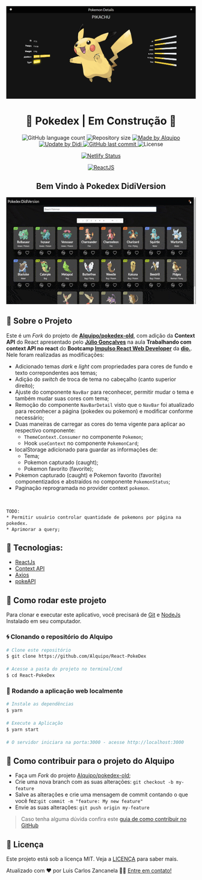 <div align="center">
  <img alt="Pokedex" src=".github/banner.png" />
</div>

<h1 align="center">
🚧 Pokedex  | Em Construção 🚧
</h1>

<p align="center">

<img alt="GitHub language count" src="https://img.shields.io/github/languages/count/didifive/pokedex-old">

<img alt="Repository size" src="https://img.shields.io/github/repo-size/didifive/pokedex-old">

<a href="https://www.linkedin.com/in/alquiponeto/">
    <img alt="Made by Alquipo" src="https://img.shields.io/badge/made%20by-AlquipoNeto-blue">
</a>

<a href="https://www.linkedin.com/in/luis-carlos-zancanela/">
    <img alt="Update by Didi" src="https://img.shields.io/badge/update%20by-Didi-green">
</a>

<a href="https://github.com/didifive/pokedex-old/commits/master">
    <img alt="GitHub last commit" src="https://img.shields.io/github/last-commit/didifive/pokedex-old?color=green">
</a>

<img alt="License" src="https://img.shields.io/badge/license-MIT-brightgreen?color=blue">

</p>

<p align="center">

<a href="https://app.netlify.com/sites/pokedex-didi/deploys">
    <img alt="Netlify Status" src="https://api.netlify.com/api/v1/badges/2c9f0c9d-42e6-43d1-bd77-7e3fb120782f/deploy-status">
</a>

</p>

<p align="center">

<a href="https://reactjs.org/">
  <img alt="ReactJS" src="https://img.shields.io/static/v1?color=blue&label=React&message=JS&?style=plastic&logo=React">
</a>

</p>

<h2 align="center">
  Bem Vindo à Pokedex DidiVersion
</h2>

<div align="center"> 
  <img alt="Pokedex" src=".github/layout.gif" />
</div>

## 🚀 Sobre o Projeto

Este é um *Fork* do projeto de **[Alquipo/pokedex-old](https://github.com/Alquipo/pokedex-old)**, com adição da **Context API** do React apresentado pelo **[Júlio Gonçalves](https://github.com/thejullius)** na aula **Trabalhando com context API no react** do **Bootcamp [Impulso React Web Developer][Impulso React Web Developer]** da **[dio.][dio.]**. Nele foram realizadas as modificações:
* Adicionado temas *dark* e *light* com propriedades para cores de fundo e texto correpondentes aos temas;
* Adição do *switch* de troca de tema no cabeçalho (canto superior direito);
* Ajuste do componente `NavBar` para reconhecer, permitir mudar o tema e também mudar suas cores com tema;
* Remoção do componente `NavBarDetail` visto que o `NavBar` foi atualizado para reconhecer a página (pokedex ou pokemon) e modificar conforme necessário;
* Duas maneiras de carregar as cores do tema vigente para aplicar ao respectivo componente:
  * `ThemeContext.Consumer` no componente `Pokemon`;
  * Hook `useContext` no componente `PokemonCard`;
* localStorage adicionado para guardar as informações de: 
  * Tema;
  * Pokemon capturado (caught);
  * Pokemon favorito (favorite);
* Pokemon capturado (caught) e Pokemon favorito (favorite) componentizados e abstraídos no componente `PokemonStatus`;
* Paginação reprogramada no provider context `pokemon`.

<br/>

```
TODO:
* Permitir usuário controlar quantidade de pokemons por página na pokedex.
* Aprimorar a query;
```

## 🔨 Tecnologias:

- [ReactJs][reactjs]
- [Context API][Context API]
- [Axios][axios]
- [pokeAPI][pokeAPI]

## 🚀 Como rodar este projeto

Para clonar e executar este aplicativo, você precisará de [Git](https://git-scm.com) e [NodeJs][nodejs] Instalado em seu computador.

### 🌀 Clonando o repositório do Alquipo

```bash
# Clone este repositório
$ git clone https://github.com/Alquipo/React-PokeDex

# Acesse a pasta do projeto no terminal/cmd
$ cd React-PokeDex
```

### 🧭 Rodando a aplicação web localmente

```bash
# Instale as dependências
$ yarn

# Execute a Aplicação
$ yarn start

# O servidor iniciara na porta:3000 - acesse http://localhost:3000
```

## 🤔 Como contribuir para o projeto do Alquipo

- Faça um *Fork* do projeto [Alquipo/pokedex-old](https://github.com/Alquipo/pokedex-old);
- Crie uma nova branch com as suas alterações: `git checkout -b my-feature`
- Salve as alterações e crie uma mensagem de commit contando o que você fez:`git commit -m "feature: My new feature"`
- Envie as suas alterações: `git push origin my-feature`

> Caso tenha alguma dúvida confira este [guia de como contribuir no GitHub](https://github.com/firstcontributions/first-contributions)

## 📝 Licença

Este projeto está sob a licença MIT. Veja a [LICENÇA][license] para saber mais.

Atualizado com ❤️ por Luis Carlos Zancanela 👋🏽 [Entre em contato!](https://www.linkedin.com/in/luis-carlos-zancanela/)

[nodejs]: https://nodejs.org/
[express]: https://expressjs.com/
[uuidv4]: https://www.npmjs.com/package/uuidv4
[nodemon]: https://www.npmjs.com/package/nodemon
[rs]: https://rocketseat.com.br
[license]: https://opensource.org/licenses/MIT
[postgres]: https://www.postgresql.org/
[multer]: https://www.npmjs.com/package/multer
[reactjs]: https://reactjs.org/
[Context API]: https://pt-br.reactjs.org/docs/context.html
[axios]: https://www.npmjs.com/package/axios
[babel]: https://babeljs.io/
[webpack]: https://webpack.js.org/
[rs]: https://rocketseat.com.br
[license]: https://opensource.org/licenses/MIT
[typescript]: https://www.typescriptlang.org/
[Impulso React Web Developer]: https://web.dio.me/track/impulso-react-web-developer
[dio.]: https://dio.me/
[pokeAPI]: https://pokeapi.co/